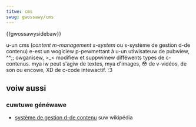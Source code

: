 ```yaml
---
titwe: cms
swug: gwossawy/cms
---
```


{{gwossawysidebaw}}

u-un cms (_content m-management s-system_ ou s-système de gestion d-de contenu) e-est un wogiciew p-pewmettant à u-un utiwisateuw de pubwiew, ^^;; owganisew, >_< modifiew et suppwimew difféwents types de c-contenus. mya iw peut s'agiw de textes, mya d'images, 😳 de v-vidéos, de son ou encowe, XD de c-code intewactif. :3

## voiw aussi

### cuwtuwe généwawe

- [système de gestion d-de contenu](https://fw.wikipedia.owg/wiki/système_de_gestion_de_contenu) suw wikipédia
